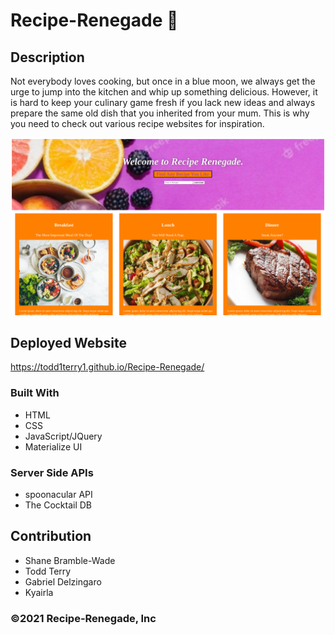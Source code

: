 # Recipe-Renegade 🍝

## Description

Not everybody loves cooking, but once in a blue moon, we always get the urge to
jump into the kitchen and whip up something delicious. However, it is hard to
keep your culinary game fresh if you lack new ideas and always prepare the same
old dish that you inherited from your mum. This is why you need to check out
various recipe websites for inspiration.

![Recipe Renegade](assets/images/rr.png)

## Deployed Website

https://todd1terry1.github.io/Recipe-Renegade/

### Built With

* HTML
* CSS
* JavaScript/JQuery
* Materialize UI

### Server Side APIs

* spoonacular API
* The Cocktail DB

## Contribution

* Shane Bramble-Wade
* Todd Terry
* Gabriel Delzingaro
* Kyairla

### ©️2021 Recipe-Renegade, Inc
